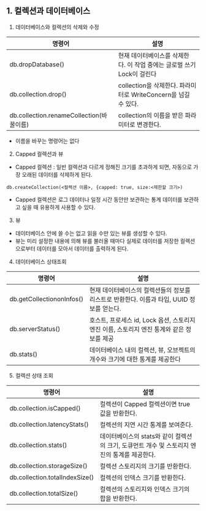 ## 1. 컬렉션과 데이터베이스

1. 데이터베이스와 컬렉션의 삭제와 수정

|명령어|설명|
|-----|----|
|db.dropDatabase()|현재 데이터베이스를 삭제한다. 이 작업 중에는 글로벌 쓰기 Lock이 걸린다|
|db.collection.drop()|collection을 삭제한다. 파라미터로 WriteConcern을 넘길 수 있다.|
|db.collection.renameCollection(바꿀이름)|collection의 이름을 받은 파라미터로 변경한다.|

   - 이름을 바꾸는 명령어는 없다

2. Capped 컬렉션과 뷰
- Capped 컬렉션 : 일반 컬렉션과 다르게 정해진 크기를 초과하게 되면, 자동으로 가장 오래된 데이터를 삭제하게 된다.

`db.createCollection(<컬렉션 이름>, {capped: true, size:<제한할 크기>)`

- Capped 컬렉션은 로그 데이터나 일정 시간 동안만 보관하는 통계 데이터를 보관하고 싶을 때 유용하게 사용할 수 있다.

3. 뷰
- 데이터베이스 안에 쓸 수는 없고 읽을 수만 있는 뷰를 생성할 수 있다.
- 뷰는 미리 설정한 내용에 의해 뷰를 불러올 때마다 실제로 데이터를 저장한 컬렉션으로부터 데이터를 모아서 데이터를 출력하게 된다.

4. 데이터베이스 상태조회

|명령어|설명|
|-----|----|
|db.getCollectiononInfos()|현재 데이터베이스의 컬렉션들의 정보를 리스트로 반환한다. 이름과 타입, UUID 정보를 얻는다.|
|db.serverStatus()| 호스트, 프로세스 id, Lock 옵션, 스토리지 엔진 이름, 스토리지 엔진 통계와 같은 정보를 제공|
|db.stats()| 데이터베이스 내의 컬렉션, 뷰, 오브젝트의 개수와 크기에 대한 통계를 제공한다|

5. 컬렉션 상태 조회

|명령어|설명|
|-----|----|
|db.collection.isCapped()|컬렉션이 Capped 컬렉션이면 true 값을 반환한다.|
|db.collection.latencyStats()|컬렉션의 지연 시간 통계를 보여준다.|
|db.collection.stats()|데이터베이스의 stats와 같이 컬렉션의 크기, 도큐먼트 개수 및 스토리지 엔진의 통계를 제공한다.|
|db.collection.storageSize()|컬렉션 스토리지의 크기를 반환한다.|
|db.collection.totalIndexSize()|컬렉션의 인덱스 크기를 반환한다.|
|db.collection.totalSize()|컬렉션의 스토리지와 인덱스 크기의 합을 반환한다.|
